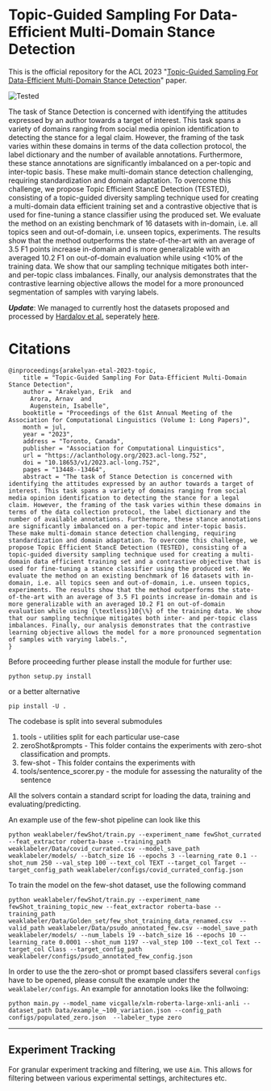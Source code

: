 # Topic-Guided Sampling For Data-Efficient Multi-Domain Stance Detection

This is the official repository for the ACL 2023 "[Topic-Guided Sampling For Data-Efficient Multi-Domain Stance Detection](https://aclanthology.org/2023.acl-long.752.pdf)" paper.

![Tested](https://github.com/copenlu/TESTED/assets/8036160/c3a141ee-c6e2-4534-b626-9424ab501eb9)


The task of Stance Detection is concerned with identifying the attitudes expressed by an author towards a target of interest. This task spans a variety of domains ranging from social media opinion identification to detecting the stance for a legal claim. However, the framing of the task varies within these domains in terms of the data collection protocol, the label dictionary and the number of available annotations. Furthermore, these stance annotations are significantly imbalanced on a per-topic and inter-topic basis. These make multi-domain stance detection challenging, requiring standardization and domain adaptation. To overcome this challenge, we propose Topic Efficient StancE Detection (TESTED), consisting of a topic-guided diversity sampling technique used for creating a multi-domain data efficient training set and a contrastive objective that is used for fine-tuning a stance classifier using the produced set. We evaluate the method on an existing benchmark of 16 datasets with in-domain, i.e. all topics seen and out-of-domain, i.e. unseen topics, experiments. The results show that the method outperforms the state-of-the-art with an average of 3.5 F1 points increase in-domain and is more generalizable with an averaged 10.2 F1 on out-of-domain evaluation while using <10% of the training data. We show that our sampling technique mitigates both inter- and per-topic class imbalances. Finally, our analysis demonstrates that the contrastive learning objective allows the model for a more pronounced segmentation of samples with varying labels.

***Update***: We managed to currently host the datasets proposed and processed by [Hardalov et al.](https://arxiv.org/abs/2104.07467) seperately [here](https://drive.google.com/drive/folders/1jxqgiCGwzNkkRa9THN7vZH-nzJwjHVx1?usp=drive_link).

# Citations
```
@inproceedings{arakelyan-etal-2023-topic,
    title = "Topic-Guided Sampling For Data-Efficient Multi-Domain Stance Detection",
    author = "Arakelyan, Erik  and
      Arora, Arnav  and
      Augenstein, Isabelle",
    booktitle = "Proceedings of the 61st Annual Meeting of the Association for Computational Linguistics (Volume 1: Long Papers)",
    month = jul,
    year = "2023",
    address = "Toronto, Canada",
    publisher = "Association for Computational Linguistics",
    url = "https://aclanthology.org/2023.acl-long.752",
    doi = "10.18653/v1/2023.acl-long.752",
    pages = "13448--13464",
    abstract = "The task of Stance Detection is concerned with identifying the attitudes expressed by an author towards a target of interest. This task spans a variety of domains ranging from social media opinion identification to detecting the stance for a legal claim. However, the framing of the task varies within these domains in terms of the data collection protocol, the label dictionary and the number of available annotations. Furthermore, these stance annotations are significantly imbalanced on a per-topic and inter-topic basis. These make multi-domain stance detection challenging, requiring standardization and domain adaptation. To overcome this challenge, we propose Topic Efficient StancE Detection (TESTED), consisting of a topic-guided diversity sampling technique used for creating a multi-domain data efficient training set and a contrastive objective that is used for fine-tuning a stance classifier using the produced set. We evaluate the method on an existing benchmark of 16 datasets with in-domain, i.e. all topics seen and out-of-domain, i.e. unseen topics, experiments. The results show that the method outperforms the state-of-the-art with an average of 3.5 F1 points increase in-domain and is more generalizable with an averaged 10.2 F1 on out-of-domain evaluation while using {\textless}10{\%} of the training data. We show that our sampling technique mitigates both inter- and per-topic class imbalances. Finally, our analysis demonstrates that the contrastive learning objective allows the model for a more pronounced segmentation of samples with varying labels.",
}
```


Before proceeding further please install the module for further use:

```
python setup.py install
```

or a better alternative

```
pip install -U .
```

The codebase is split into several submodules

1) tools - utilities split for each particular use-case
2) zeroShot&prompts - This folder contains the experiments with zero-shot classification and prompts.
3) few-shot - This folder contains the experiments with
4) tools/sentence_scorer.py - the module for assessing the naturality of the sentence

All the solvers contain a standard script for loading the data, training and evaluating/predicting.

An example use of the few-shot pipeline can look like this

```
python weaklabeler/fewShot/train.py --experiment_name fewShot_currated --feat_extractor roberta-base --training_path weaklabeler/Data/covid_currated.csv --model_save_path weaklabeler/models/ --batch_size 16 --epochs 3 --learning_rate 0.1 --shot_num 250 --val_step 100 --text_col TEXT --target_col Target --target_config_path weaklabeler/configs/covid_currated_config.json 

```

To train the model on the few-shot dataset, use the following command

```
python weaklabeler/fewShot/train.py --experiment_name fewShot_training_topic_new --feat_extractor roberta-base --training_path weaklabeler/Data/Golden_set/few_shot_training_data_renamed.csv  --valid_path weaklabeler/Data/psudo_annotated_few.csv --model_save_path weaklabeler/models/ --num_labels 19 --batch_size 16 --epochs 10 --learning_rate 0.0001 --shot_num 1197 --val_step 100 --text_col Text --target_col Class --target_config_path weaklabeler/configs/psudo_annotated_few_config.json
```


In order to use the the zero-shot or prompt based classifers several `configs` have to be opened, please consult the example under the `weaklabeler/configs`. An example for annotation looks like
the follwoing:

```
python main.py --model_name vicgalle/xlm-roberta-large-xnli-anli --dataset_path Data/example_~100_variation.json --config_path configs/populated_zero.json  --labeler_type zero

```


___
## Experiment Tracking

For granular experiment tracking and filtering, we use `Aim`. This allows for filtering between various experimental settings, architectures etc.
